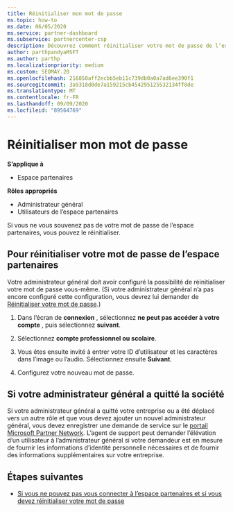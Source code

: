 ```yaml
---
title: Réinitialiser mon mot de passe
ms.topic: how-to
ms.date: 06/05/2020
ms.service: partner-dashboard
ms.subservice: partnercenter-csp
description: Découvrez comment réinitialiser votre mot de passe de l’espace partenaires ou obtenir de l’aide auprès de l’administrateur général de votre entreprise. En outre, Découvrez comment ajouter un nouvel administrateur général de l’espace partenaires.
author: parthpandyaMSFT
ms.author: parthp
ms.localizationpriority: medium
ms.custom: SEOMAY.20
ms.openlocfilehash: 216858aff2ecbb5eb11c739db0a0a7ad6ee390f1
ms.sourcegitcommit: 3a9318d0de7a159215cb454295125532134ff8de
ms.translationtype: MT
ms.contentlocale: fr-FR
ms.lasthandoff: 09/09/2020
ms.locfileid: "89564769"
---
```

# <a name="reset-my-password"></a>Réinitialiser mon mot de passe

**S’applique à**

- Espace partenaires
 
**Rôles appropriés**

- Administrateur général
- Utilisateurs de l’espace partenaires


Si vous ne vous souvenez pas de votre mot de passe de l’espace partenaires, vous pouvez le réinitialiser.

## <a name="to-reset-your-partner-center-password"></a>Pour réinitialiser votre mot de passe de l’espace partenaires

Votre administrateur général doit avoir configuré la possibilité de réinitialiser votre mot de passe vous-même. (Si votre administrateur général n’a pas encore configuré cette configuration, vous devrez lui demander de [Réinitialiser votre mot de passe](reset-a-user-password.md).)

1. Dans l’écran de **connexion** , sélectionnez **ne peut pas accéder à votre compte** , puis sélectionnez **suivant**.

2. Sélectionnez **compte professionnel ou scolaire**.

3. Vous êtes ensuite invité à entrer votre ID d’utilisateur et les caractères dans l’image ou l’audio. Sélectionnez ensuite **Suivant**.

4. Configurez votre nouveau mot de passe.

## <a name="if-your-global-admin-has-left-the-company"></a>Si votre administrateur général a quitté la société

Si votre administrateur général a quitté votre entreprise ou a été déplacé vers un autre rôle et que vous devez ajouter un nouvel administrateur général, vous devez enregistrer une demande de service sur le [portail Microsoft Partner Network](https://partner.microsoft.com/commercial#/). L’agent de support peut demander l’élévation d’un utilisateur à l’administrateur général si votre demandeur est en mesure de fournir les informations d’identité personnelle nécessaires et de fournir des informations supplémentaires sur votre entreprise. 

## <a name="next-steps"></a>Étapes suivantes

- [Si vous ne pouvez pas vous connecter à l’espace partenaires et si vous devez réinitialiser votre mot de passe](unable-to-sign-in.md)